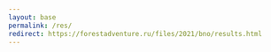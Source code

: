 ```yaml
---
layout: base
permalink: /res/
redirect: https://forestadventure.ru/files/2021/bno/results.html
---
```

